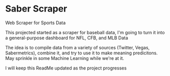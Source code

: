 # Saber Scraper

Web Scraper for Sports Data

This projected started as a scraper for baseball data, I'm going to turn it into a general-purpose
dashboard for NFL, CFB, and MLB Data

The idea is to compile data from a variety of sources (Twitter, Vegas, Sabermetrics), combine it, and
try to use it to make meaning predicitons. May sprinkle in some Machine Learning while we're at it.

I will keep this ReadMe updated as the project progresses